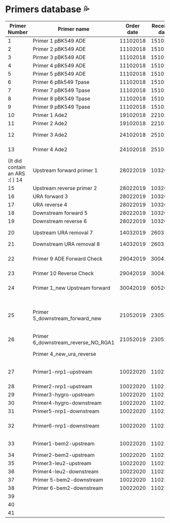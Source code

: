 # Primers database :sweat_drops:

| Primer Number                                           | Primer name                         | Order date | Receiving date | Sequence                                                                         | Comments                                                                                                                                                                             |
|---------------------------------------------------------|-------------------------------------|------------|----------------|----------------------------------------------------------------------------------|--------------------------------------------------------------------------------------------------------------------------------------------------------------------------------------|
| 1                                                       | Primer 1 pBK549 ADE                 | 11102018   | 15102018       | gtttcccgactggaaagcg                                                              | They worked for the sequencing                                                                                                                                                       |
| 2                                                       | Primer 2 pBK549 ADE                 | 11102018   | 15102018       | agccccaccagctcc                                                                  | They worked for the sequencing                                                                                                                                                       |
| 3                                                       | Pirmer 3 pBK549 ADE                 | 11102018   | 15102018       | acataagaagccatataagtccc                                                          | They worked for the sequencing                                                                                                                                                       |
| 4                                                       | Primer 4 pBK549 ADE                 | 11102018   | 15102018       | atgatcccgtttcgttacc                                                              | They worked for the sequencing                                                                                                                                                       |
| 5                                                       | Primer 5 pBK549 ADE                 | 11102018   | 15102018       | cagctagtttttcgatatcaag                                                           | They worked for the sequencing                                                                                                                                                       |
| 6                                                       | Primer 6 pBk549 Tpase               | 11102018   | 15102018       | aggaaaaattggcagtaacctg                                                           | They worked for the sequencing                                                                                                                                                       |
| 7                                                       | Primer 7 pBK549 Tpase               | 11102018   | 15102018       | gtgaaaaggatcatggcaaag                                                            | They worked for the sequencing                                                                                                                                                       |
| 8                                                       | Primer 8 pBK549 Tpase               | 11102018   | 15102018       | tagtgaatgtgacttggataaatctaaaggg                                                  | They worked for the sequencing                                                                                                                                                       |
| 9                                                       | Primer 9 pBK549 Tpase               | 11102018   | 15102018       | ttatcatggtggaggggaagg                                                            | They worked for the sequencing                                                                                                                                                       |
| 10                                                      | Primer 1 Ade2                       | 19102018   | 22102018       | GTATAAATTGGTGCGTAAAATCGTTGGATCTCTCTTCTA                                          |                                                                                                                                                                                      |
| 11                                                      | Primer 2 Ade2                       | 19102018   | 22102018       | TATGTATGAAGTCCACATTTGATGTAATCATAACAAAGCC                                         |                                                                                                                                                                                      |
| 12                                                      | Primer 3 Ade2                       | 24102018   | 25102018       | TAGCGCTATCCTCGGTTCTGCATTG                                                        | Primer 200 bp away from primer 1 to test ade2 deletion of ByK832                                                                                                                     |
| 13                                                      | Primer 4 Ade2                       | 24102018   | 25102018       | ACACCAACATAACACTGACATCTTTAAC                                                     | Primer 200 bp away from primer 2 to test ade2 deletion of ByK832                                                                                                                     |
| (It did contain an ARS :( )                          14 | Upstream forward primer 1           | 28022019   | 1032019        | GATCATTTCGAAAAGTTGCCTAGTTTCATG                                                   | To integrate the URA gene into the adenine locus                                                                                                                                     |
| 15                                                      | Upstream reverse primer 2           | 28022019   | 1032019        | GCTGTGGtatggtgcactctc CTTGATTGTTTTGTCCGATTTTCTTGTTTTTCTTG                        | They worked for all the PCRs :)                                                                                                                                                      |
| 16                                                      | URA forward 3                       | 28022019   | 1032019        | CAAGAAAAACAAGAAAATCGGACAAAACAATCAAG  gagagtgcaccataCCACAGC                       |                                                                                                                                                                                      |
| 17                                                      | URA reverse 4                       | 28022019   | 1032019        | GATGTAATCATAACAAAGCCTAAAAAATAGGTATATC  GTGAGTTTAGTATACATGCATTTACTTATAATACAG      |                                                                                                                                                                                      |
| 18                                                      | Downstream forward 5                | 28022019   | 1032019        | CTGTATTATAAGTAAATGCATGTATACTAAACTCAC GATATACCTATTTTTTAGGCTTTGTTATGATTACATC       |                                                                                                                                                                                      |
| 19                                                      | Downstream reverse 6                | 28022019   | 1032019        | GGTGTTAAGAGTACTGAGTGAACATATAGAAAAGG                                              |                                                                                                                                                                                      |
| 20                                                      | Upstream URA removal 7              | 14032019   | 26032019       | GATGTAATCATAACAAAGCCTAAAAAATAGGTATATCCTTGATTGTTTTGTCCGATTTTCTTGTTTTTCTTG         | To make the construct to be inserted when removing the URA                                                                                                                           |
| 21                                                      | Downstream URA removal 8            | 14032019   | 26032019       | CAAGAAAAACAAGAAAATCGGACAAAACAATCAAGGATATACCTATTTTTTAGGCTTTGTTATGATTACATC         |                                                                                                                                                                                      |
| 22                                                      | Primer 9 ADE Forward Check          | 29042019   | 30042019       | GAAAGCTTTTGACCAGGTTATTATAAAAGAAACTTC                                             | To check the insertion of the 1st Transformation , to insert the URA on the ADE locus                                                                                                |
| 23                                                      | Primer 10 Reverse Check             | 29042019   | 30042019       | CATATTGGAAGACCTTCCAAGGGAACATTATAG                                                |                                                                                                                                                                                      |
| 24                                                      | Primer 1_new Upstream forward       | 30042019   | 6052019        | ATTACAGCTATGCTGACAAATGACTCTTG                                                    | In replace of primer 1 upstream forward (GATCATTTCGAAAAGTTGCCTAGTTTCATG) after the Ars region                                                                                        |
| 25                                                      | Primer 5_downstream_forward_new     | 21052019   | 23052019       | CTGTATTATAAGTAAATGCATGTATACTAAACTCACTATATAAGTTTATTGATATACTTGTACAGCAAATAATTATAAAA | This primer does not work with primer 4 ura reverse,In replace of primer 5 downstream forward to be just next to ADe2 gene , at the cost of having less GC content and longer primer |
| 26                                                      | Primer 6_downstream_reverse_NO_RGA1 | 21052019   | 23052019       | GCTATCCTCGGTTCTGCATTGAGC                                                         | In replace of primer 6 downstream reverse  to be outside the RGA1 region                                                                                                             |
|                                                         | Primer 4_new_ura_reverse            |            |                | TTTTATAATTATTTGCTGTACAAGTATATCAATAAACTTATATAGTGAGTTTAGTATACATGCATTTACTTATAATACAG | to have an overlap with primer 5 _new_downstream_forward                                                                                                                             |
| 27                                                      | Primer1-nrp1-upstream               | 10022020   | 11022020       | GAAGACAGTGAGTAGGCG//CGATGACGAAGACGATGAAGACA                                      | To delete nrp1 with the HyGRO cassette -it did not work for yll137 , however the other primer oES83 did work, from Els!                                                              |
| 28                                                      | Primer2-nrp1-upstream               | 10022020   | 11022020       | CTATAGTGTCACCTAAATCGTATGTG TAGCAATGCACAATTATCCTAGCGC                             |                                                                                                                                                                                      |
| 29                                                      | Primer3-hygro-upstream              | 10022020   | 11022020       | GCGCTAGGATAATTGTGCATTGCTACACATACGATTTAGGTGACACTATAG                              |                                                                                                                                                                                      |
| 30                                                      | Primer4-hygro-downstream            | 10022020   | 11022020       | GACCTCGCCTGTTCCTAACGAAATTAATACGACTCACTATAGGGAGACC                                |                                                                                                                                                                                      |
| 31                                                      | Primer5-nrp1-downstream             | 10022020   | 11022020       | GGTCTCCCTATAGTGAGTCGTATTAATTTCGTTAGGAACAGGCGAGGTC                                |                                                                                                                                                                                      |
| 32                                                      | Primer6-nrp1-downstream             | 10022020   | 11022020       | GCTTAAGAACCGTCTTGAAGTCTGATG// CTGCCGCTGGTGAAGAAATTTC                             | To delete nrp1 with the HyGRO cassette -it did not work for yll137 , however the other primer oES84 did work, from Els!                                                              |
| 33                                                      | Primer1-bem2-upstream               | 10022020   | 11022020       | CTACGTTGCAGCCACTGGTAC                                                            | To delete bem2 with the LEU2 marker// did work for yll140!                                                                                                                           |
| 34                                                      | Primer2-bem2-upstream               | 10022020   | 11022020       | gatagcgcccctgtgtgttcGTGTCTATCCAGAAAAGGCACGAC                                     |                                                                                                                                                                                      |
| 35                                                      | Primer3-leu2-upstream               | 10022020   | 11022020       | GTCGTGCCTTTTCTGGATAGACACgaacacacaggggcgctatc                                     |                                                                                                                                                                                      |
| 36                                                      | Primer4-leu2-downstream             | 10022020   | 11022020       | CTCTCTCAGCAGTGGATTGTATACcctccaatatcaaattaggaatcgtagtttcatg                       |                                                                                                                                                                                      |
| 37                                                      | Primer 5-bem2-downstream            | 10022020   | 11022020       | catgaaactacgattcctaatttgatattggaggGTATACAATCCACTGCTGAGAGAG                       |                                                                                                                                                                                      |
| 38                                                      | Primer 6-bem2-downstream            | 10022020   | 11022020       | CAGGCGGAAAGAAGGCAATTG                                                            |                                                                                                                                                                                      |
| 39                                                      |                                     |            |                |                                                                                  |                                                                                                                                                                                      |
| 40                                                      |                                     |            |                |                                                                                  |                                                                                                                                                                                      |
| 41                                                      |                                     |            |                |                                                                                  |                                                                                                                                                                                      |
